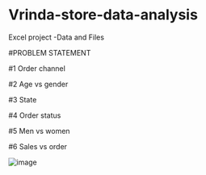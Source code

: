 # Vrinda-store-data-analysis
Excel project -Data and Files


#PROBLEM STATEMENT

#1 Order channel 

#2 Age vs gender

#3 State

#4 Order status

#5 Men vs women

#6 Sales vs order



![image](https://github.com/Arunbond/Vrinda-store-data-analysis/assets/93313923/2a34cd06-10fb-43c2-a6f9-538697c4dc89)
